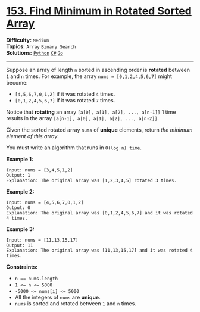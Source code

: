 # [153. Find Minimum in Rotated Sorted Array](https://leetcode.com/problems/find-minimum-in-rotated-sorted-array/)

**Difficulty:** `Medium`  
**Topics:** `Array` `Binary Search`  
**Solutions:** [`Python`](../../src/python/challenges/problems/find_minimum_in_rotated_sorted_array_test.py) [`C#`](../../src/csharp/challenges/Problems/FindMinimumInRotatedSortedArray.cs) [`Go`](../../src/go/challenges/problems/find_minimum_in_rotated_sorted_array_test.go)  

---

Suppose an array of length `n` sorted in ascending order is **rotated** between `1` and `n` times. For example, the array `nums = [0,1,2,4,5,6,7]` might become:

* `[4,5,6,7,0,1,2]` if it was rotated `4` times.
* `[0,1,2,4,5,6,7]` if it was rotated `7` times.

Notice that **rotating** an array `[a[0], a[1], a[2], ..., a[n-1]]` 1 time results in the array `[a[n-1], a[0], a[1], a[2], ..., a[n-2]]`.

Given the sorted rotated array `nums` of **unique** elements, return *the minimum element of this array*.

You must write an algorithm that runs in `O(log n) time`.

**Example 1:**

```
Input: nums = [3,4,5,1,2]
Output: 1
Explanation: The original array was [1,2,3,4,5] rotated 3 times.
```

**Example 2:**

```
Input: nums = [4,5,6,7,0,1,2]
Output: 0
Explanation: The original array was [0,1,2,4,5,6,7] and it was rotated 4 times.
```

**Example 3:**

```
Input: nums = [11,13,15,17]
Output: 11
Explanation: The original array was [11,13,15,17] and it was rotated 4 times.
```

**Constraints:**

* `n == nums.length`
* `1 <= n <= 5000`
* `-5000 <= nums[i] <= 5000`
* All the integers of `nums` are **unique**.
* `nums` is sorted and rotated between `1` and `n` times.